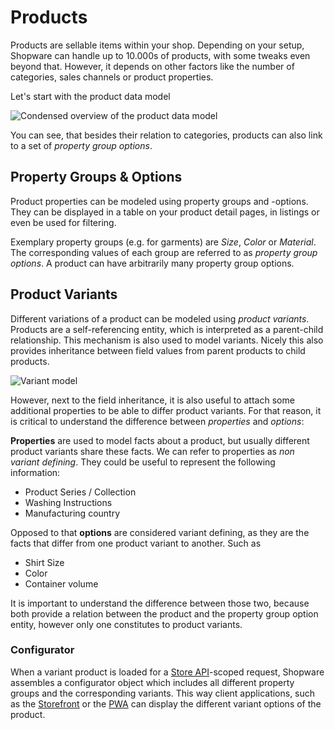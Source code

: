 # Products

Products are sellable items within your shop. Depending on your setup, Shopware can handle up to 10.000s of products, with some tweaks even beyond that. However, it depends on other factors like the number of categories, sales channels or product properties.

Let's start with the product data model

![Condensed overview of the product data model](../../../.gitbook/assets/image%20%288%29.png)

You can see, that besides their relation to categories, products can also link to a set of _property group options_.

## Property Groups & Options

Product properties can be modeled using property groups and -options. They can be displayed in a table on your product detail pages, in listings or even be used for filtering.

Exemplary property groups \(e.g. for garments\) are _Size_, _Color_ or _Material_. The corresponding values of each group are referred to as _property group options_. A product can have arbitrarily many property group options.

## Product Variants

Different variations of a product can be modeled using _product variants_. Products are a self-referencing entity, which is interpreted as a parent-child relationship. This mechanism is also used to model variants. Nicely this also provides inheritance between field values from parent products to child products.

![Variant model](../../../.gitbook/assets/image%20%2810%29.png)

However, next to the field inheritance, it is also useful to attach some additional properties to be able to differ product variants. For that reason, it is critical to understand the difference between _properties_ and _options_:

**Properties** are used to model facts about a product, but usually different product variants share these facts. We can refer to properties as _non variant defining_. They could be useful to represent the following information:

* Product Series / Collection
* Washing Instructions
* Manufacturing country

Opposed to that **options** are considered variant defining, as they are the facts that differ from one product variant to another. Such as

* Shirt Size
* Color
* Container volume

It is important to understand the difference between those two, because both provide a relation between the product and the property group option entity, however only one constitutes to product variants.

### Configurator

When a variant product is loaded for a [Store API](../../api/store-api.md)-scoped request, Shopware assembles a configurator object which includes all different property groups and the corresponding variants. This way client applications, such as the [Storefront](../../../guides/plugins/plugins/storefront/README.md) or the [PWA](../../../products/pwa/README.md) can display the different variant options of the product.

